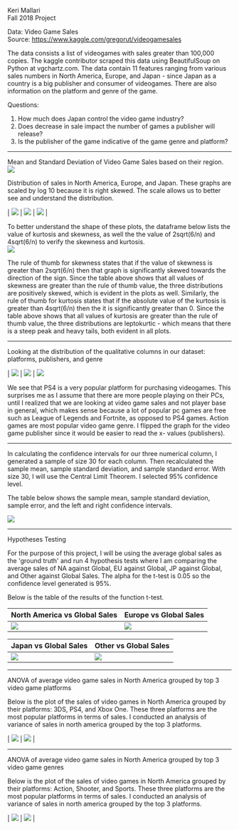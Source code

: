 Keri Mallari <br />
Fall 2018 Project

Data: Video Game Sales <br />
Source: https://www.kaggle.com/gregorut/videogamesales <br />

The data consists a list of videogames with sales greater than 100,000 copies. The kaggle contributor scraped this data using BeautifulSoup on Python at vgchartz.com. The data contain 11 features ranging from various sales numbers in North America, Europe, and Japan - since Japan as a country is a big publisher and consumer of videogames. There are also information on the platform and genre of the game. 

Questions: 
1. How much does Japan control the video game industry?
2. Does decrease in sale impact the number of games a publisher will release?
3. Is the publisher of the game indicative of the game genre and platform? 

***

Mean and Standard Deviation of Video Game Sales based on their region. <br />
![](df_mean_sd.jpg)

Distribution of sales in North America, Europe, and Japan.
These graphs are scaled by log 10 because it is right skewed. The scale allows us to better see and understand the distribution.

| ![](plot_na_dist.png) | ![](plot_eu_dist.png)  | ![](plot_jp_dist.png) |

To better understand the shape of these plots, the dataframe below lists the value of kurtosis and skewness, as well the the value of 2sqrt(6/n) and 4sqrt(6/n) to verify the skewness and kurtosis. <br />
![](df_shape.jpg)

The rule of thumb for skewness states that if the value of skewness is greater than 2sqrt(6/n) then that graph is significantly skewed towards the direction of the sign. Since the table above shows that all values of skewness are greater than the rule of thumb value, the three distributions are positively skewed, which is evident in the plots as well. Similarly, the rule of thumb for kurtosis states that if the absolute value of the kurtosis is greater than 4sqrt(6/n) then the it is significantly greater than 0. Since the table above shows that all values of kurtosis are greater than the rule of thumb value, the three distributions are leptokurtic - which means that there is a steep peak and heavy tails, both evident in all plots.

***
Looking at the distribution of the qualitative columns in our dataset: platforms, publishers, and genre

| ![](plot_platform_dist.png) | ![](plot_genre_dist.png) | ![](plot_publisher_dist.png)

We see that PS4 is a very popular platform for purchasing videogames. This surprises me as I assume that there are more people playing on their PCs, until I realized that we are looking at video game sales and not player base in general, which makes sense because a lot of popular pc games are free such as League of Legends and Fortnite, as opposed to PS4 games. Action games are most popular video game genre. I flipped the graph for the video game publisher since it would be easier to read the x-
values (publishers). 

***

In calculating the confidence intervals for our three numerical column, I generated a sample of size 30 for each column. Then recalculated the sample mean, sample standard deviation, and sample standard error. With size 30, I will use the Central Limit Theorem. I selected 95% confidence level.

The table below shows the sample mean, sample standard deviation, sample error, and the left and right confidence intervals. 

![](df_confidence.jpg)

***

Hypotheses Testing

For the purpose of this project, I will be using the average global sales as the 'ground truth' and run 4 hypothesis tests where I am comparing the average sales of NA against Global, EU against Global, JP against Global, and Other against Global Sales. The alpha for the t-test is 0.05 so the confidence level generated is 95%.

Below is the table of the results of the function t-test. 

| North America vs Global Sales | Europe vs Global Sales |
| ----------------------------- | ---------------------- |
| ![](ttest_na_gl.png)          | ![](ttest_eu_gl.png)   |

| Japan vs Global Sales | Other vs Global Sales |
| --------------------- | --------------------- |
| ![](ttest_jp_gl.png)  | ![](ttest_ot_gl.png)  |


***

ANOVA of average video game sales in North America grouped by top 3 video game platforms

Below is the plot of the sales of video games in North America grouped by their platforms: 3DS, PS4, and Xbox One. These three platforms are the most popular platforms in terms of sales. I conducted an analysis of variance of sales in north america grouped by the top 3 platforms. 

| ![](plot_anova1_platform.png) | ![](plot_anova1_tukey.png) |


***

ANOVA of average video game sales in North America grouped by top 3 video game genres

Below is the plot of the sales of video games in North America grouped by their platforms: Action, Shooter, and Sports. These three platforms are the most popular platforms in terms of sales. I conducted an analysis of variance of sales in north america grouped by the top 3 platforms. 

| ![](plot_anova2_genre.png) | ![](plot_anova2_tukey.png) |
